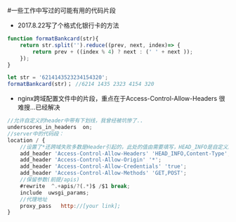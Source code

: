 #一些工作中写过的可能有用的代码片段
* 2017.8.22写了个格式化银行卡的方法
```javascript
function formatBankcard(str){
    return str.split('').reduce((prev, next, index)=> {
        return prev + ((index % 4) ? next : (' ' + next ));
    });
}

let str = '6214143523234154320';
formatBankcard(str)； //6214 1435 2323 4154 320
```
* nginx跨域配置文件中的片段，重点在于Access-Control-Allow-Headers 很难搜...已经解决
```javascript
//允许自定义的header中带有下划线，我曾经被坑惨了..
underscores_in_headers  on;
//server中的代码段：
location / {	
    //设置了*还跨域失败多数是Header引起的，此处的值由需要填写，HEAD_INFO是自定义的东西
    add_header 'Access-Control-Allow-Headers' 'HEAD_INFO,Content-Type';
    add_header 'Access-Control-Allow-Origin' '*';
    add_header 'Access-Control-Allow-Credentials' 'true';
    add_header 'Access-Control-Allow-Methods' 'GET,POST';
    //保留参数(前提/apis)			
    #rewrite  ^.+apis/?(.*)$ /$1 break;
    include  uwsgi_params;	
    //代理地址			
    proxy_pass   http://[your link];
}
```


